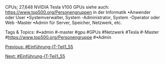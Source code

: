 CPUs; 27,648 NVIDIA Tesla V100 GPUs
siehe auch: https://www.top500.org/Personengruppen in der Informatik
•Anwender oder User
•Systemverwalter, System -Administrator, System -Operator oder Web -Master
•Admin für Server, Speicher, Netzwerk, etc.

   Tags & Topics:
   #•admin
   #-master
   #gpu
   #GPUs
   #Netzwerk
   #Tesla
   #-Master
   #https://www.top500.org/Personengruppe
   #•Admin

[Previous: #Einführung-IT-Teil1_55](Einführung-IT-Teil1_55.md)

[Next: #Einführung-IT-Teil1_55](Einführung-IT-Teil1_55.md)